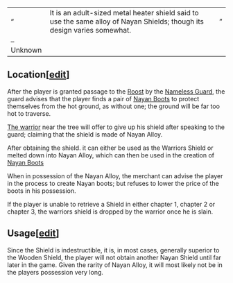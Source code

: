   

|     |     |     |
| --- | --- | --- |
| “   | It is an adult-sized metal heater shield said to use the same alloy of Nayan Shields; though its design varies somewhat. | ”   |
| –Unknown |     |     |

## Location\[[edit](https://nim.miraheze.org/w/index.php?title=Warriors_Shield&action=edit&section=1 "Edit section: Location")\]

After the player is granted passage to the [Roost](https://nim.miraheze.org/w/index.php?title=Roost&action=edit&redlink=1 "Roost (page does not exist)") by the [Nameless Guard](https://nim.miraheze.org/wiki/Nameless_Guard "Nameless Guard"), the guard advises that the player finds a pair of [Nayan Boots](https://nim.miraheze.org/w/index.php?title=Nayan_Boots&action=edit&redlink=1 "Nayan Boots (page does not exist)") to protect themselves from the hot ground, as without one; the ground will be far too hot to traverse.

[The warrior](https://nim.miraheze.org/w/index.php?title=The_warrior&action=edit&redlink=1 "The warrior (page does not exist)") near the tree will offer to give up his shield after speaking to the guard; claiming that the shield is made of Nayan Alloy.

After obtaining the shield. it can either be used as the Warriors Shield or melted down into Nayan Alloy, which can then be used in the creation of [Nayan Boots](https://nim.miraheze.org/w/index.php?title=Nayan_Boots&action=edit&redlink=1 "Nayan Boots (page does not exist)")

When in possession of the Nayan Alloy, the merchant can advise the player in the process to create Nayan boots; but refuses to lower the price of the boots in his possession.

If the player is unable to retrieve a Shield in either chapter 1, chapter 2 or chapter 3, the warriors shield is dropped by the warrior once he is slain.

## Usage\[[edit](https://nim.miraheze.org/w/index.php?title=Warriors_Shield&action=edit&section=2 "Edit section: Usage")\]

Since the Shield is indestructible, it is, in most cases, generally superior to the Wooden Shield, the player will not obtain another Nayan Shield until far later in the game. Given the rarity of Nayan Alloy, it will most likely not be in the players possession very long.